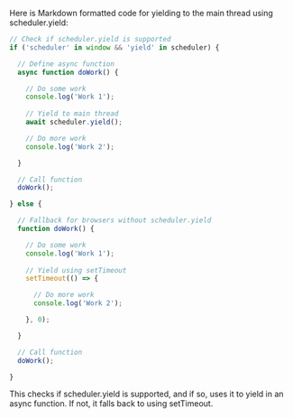  Here is Markdown formatted code for yielding to the main thread using scheduler.yield:

```js
// Check if scheduler.yield is supported
if ('scheduler' in window && 'yield' in scheduler) {

  // Define async function
  async function doWork() {

    // Do some work
    console.log('Work 1');
    
    // Yield to main thread
    await scheduler.yield(); 

    // Do more work 
    console.log('Work 2');

  }

  // Call function
  doWork();

} else {

  // Fallback for browsers without scheduler.yield
  function doWork() {

    // Do some work
    console.log('Work 1');
    
    // Yield using setTimeout 
    setTimeout(() => {

      // Do more work
      console.log('Work 2');

    }, 0);

  }

  // Call function
  doWork();

}
```

This checks if scheduler.yield is supported, and if so, uses it to yield in an async function. If not, it falls back to using setTimeout.